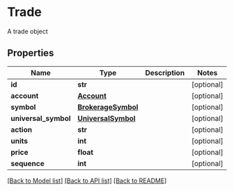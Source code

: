 # Trade

A trade object

## Properties
Name | Type | Description | Notes
------------ | ------------- | ------------- | -------------
**id** | **str** |  | [optional] 
**account** | [**Account**](Account.md) |  | [optional] 
**symbol** | [**BrokerageSymbol**](BrokerageSymbol.md) |  | [optional] 
**universal_symbol** | [**UniversalSymbol**](UniversalSymbol.md) |  | [optional] 
**action** | **str** |  | [optional] 
**units** | **int** |  | [optional] 
**price** | **float** |  | [optional] 
**sequence** | **int** |  | [optional] 

[[Back to Model list]](../README.md#documentation-for-models) [[Back to API list]](../README.md#documentation-for-api-endpoints) [[Back to README]](../README.md)


